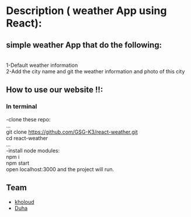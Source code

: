 
# Description ( weather App using React):

  

## simple weather App that do the following:
<br> 1-Default weather information
<br> 2-Add the city name and git the weather information and photo of this city 

 ## How to use our website !!:
  ### In terminal
 -clone these repo:
 <br>...
 <br> git clone https://github.com/GSG-K3/react-weather.git
 <br> cd react-weather
 <br> ...
 <br> -install node modules:
 <br> npm i
 <br> npm start
 <br> open localhost:3000 and the project will run.


## Team
- [kholoud](https://github.com/kholoudfann)
- [Duha](https://github.com/Duha96)
